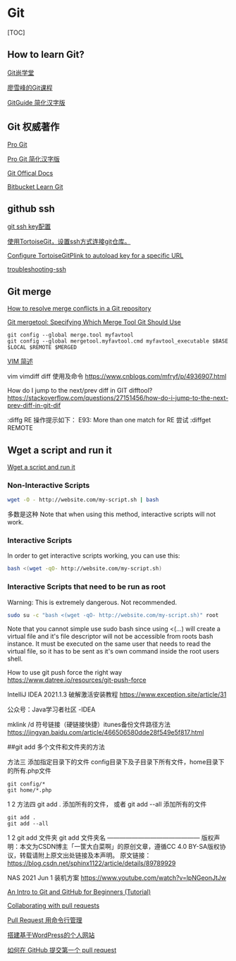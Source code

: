 # Git

[TOC]

## How to learn Git?

[Git尚学堂](https://www.bilibili.com/video/BV1pW411A7a5?p=26)

[廖雪峰的Git课程](https://www.liaoxuefeng.com/wiki/896043488029600/897013573512192)

[GitGuide 简化汉字版](https://github.com/ZJDoc/GitGuide "«GitGuide»记录了版本管理操作规范、工具以及托管平台使用")

## Git 权威著作

[Pro Git](https://git-scm.com/book/en/v2)

[Pro Git 简化汉字版](https://git-scm.com/book/zh/v2)

[Git Offical Docs](https://git-scm.com/docs/)

[Bitbucket Learn Git](https://www.atlassian.com/git/tutorials/syncing/git-pull)

## github ssh

[git ssh key配置](https://blog.csdn.net/lqlqlq007/article/details/78983879)

[使用TortoiseGit，设置ssh方式连接git仓库。](https://blog.csdn.net/dengdi8489/article/details/102010452)

[Configure TortoiseGitPlink to autoload key for a specific URL](https://stackoverflow.com/questions/36163639/configure-tortoisegitplink-to-autoload-key-for-a-specific-url)

[troubleshooting-ssh](https://docs.github.com/en/github/authenticating-to-github/troubleshooting-ssh/error-permission-denied-publickey)

## Git merge

[How to resolve merge conflicts in a Git repository](https://stackoverflow.com/questions/161813/how-to-resolve-merge-conflicts-in-a-git-repository
)

[Git mergetool: Specifying Which Merge Tool Git Should Use](https://www.intertech.com/git-mergetool-specifying-which-merge-tool-git-should-use/
)

```git
git config --global merge.tool myfavtool
git config --global mergetool.myfavtool.cmd myfavtool_executable $BASE $LOCAL $REMOTE $MERGED
```


[VIM 简述](https://fx.tmioe.com/800.html)

vim vimdiff diff 使用及命令
https://www.cnblogs.com/mfryf/p/4936907.html

How do I jump to the next/prev diff in GIT difftool?
https://stackoverflow.com/questions/27151456/how-do-i-jump-to-the-next-prev-diff-in-git-dif

:diffg RE 操作提示如下：
E93: More than one match for RE
尝试
:diffget REMOTE

## Wget a script and run it
[Wget a script and run it](https://serverfault.com/questions/226386/wget-a-script-and-run-it)

### Non-Interactive Scripts

```bash
wget -O - http://website.com/my-script.sh | bash  
```

多数是这种
Note that when using this method, interactive scripts will not work.


### Interactive Scripts

In order to get interactive scripts working, you can use this:

```bash
bash <(wget -qO- http://website.com/my-script.sh)
```


### Interactive Scripts that need to be run as root

Warning: This is extremely dangerous. Not recommended.

```bash
sudo su -c "bash <(wget -qO- http://website.com/my-script.sh)" root
```

Note that you cannot simple use sudo bash since using <(...) will create a virtual file and it's file descriptor will not be accessible from roots bash instance. It must be executed on the same user that needs to read the virtual file, so it has to be sent as it's own command inside the root users shell.

How to use git push force the right way
https://www.datree.io/resources/git-push-force

IntelliJ IDEA 2021.1.3 破解激活安装教程
https://www.exception.site/article/31

公众号：Java学习者社区 -IDEA

mklink /d 符号链接（硬链接快捷）itunes备份文件路径方法
https://jingyan.baidu.com/article/466506580dde28f549e5f817.html


##git add 多个文件和文件夹的方法

方法三 添加指定目录下的文件
config目录下及子目录下所有文件，home目录下的所有.php文件

```
git config/*
git home/*.php
```

1
2
方法四 git add . 添加所有的文件， 或者 git add --all 添加所有的文件

```
git add .
git add --all
```
1
2
git add 文件夹
git add 文件夹名
———————————————
版权声明：本文为CSDN博主「一筐大白菜啊」的原创文章，遵循CC 4.0 BY-SA版权协议，转载请附上原文出处链接及本声明。
原文链接：https://blog.csdn.net/sphinx1122/article/details/89789929

NAS 2021 Jun 1 装机方案
https://www.youtube.com/watch?v=lpNGeonJtJw

[An Intro to Git and GitHub for Beginners (Tutorial)](https://product.hubspot.com/blog/git-and-github-tutorial-for-beginners)

[Collaborating with pull requests](https://docs.github.com/en/github/collaborating-with-pull-requests)

[Pull Request 用命令行管理](http://www.ruanyifeng.com/blog/2017/07/pull_request.html)

[搭建基于WordPress的个人网站](https://flyzy2005.github.io/2018/01/25/build-home-page-with-wordpress/)

[如何在 GitHub 提交第一个 pull request](https://chinese.freecodecamp.org/news/how-to-make-your-first-pull-request-on-github/)